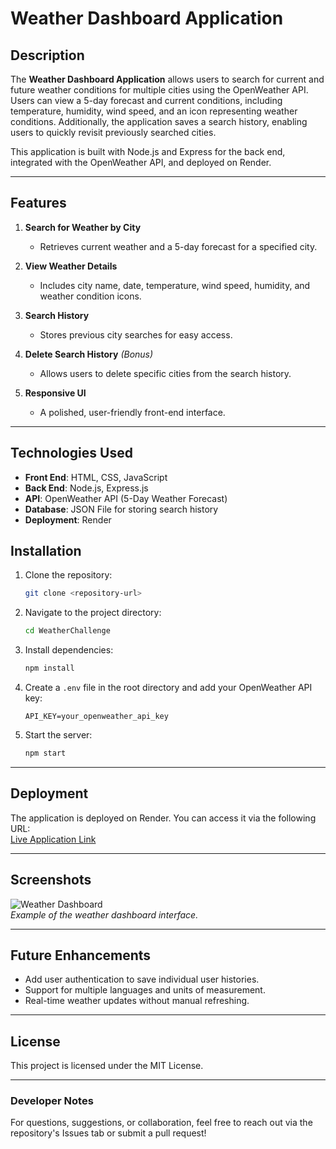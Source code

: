 # Weather Dashboard Application

## Description

The **Weather Dashboard Application** allows users to search for current and future weather conditions for multiple cities using the OpenWeather API. Users can view a 5-day forecast and current conditions, including temperature, humidity, wind speed, and an icon representing weather conditions. Additionally, the application saves a search history, enabling users to quickly revisit previously searched cities.

This application is built with Node.js and Express for the back end, integrated with the OpenWeather API, and deployed on Render.

---

## Features

1. **Search for Weather by City**  
   - Retrieves current weather and a 5-day forecast for a specified city.  

2. **View Weather Details**  
   - Includes city name, date, temperature, wind speed, humidity, and weather condition icons.  

3. **Search History**  
   - Stores previous city searches for easy access.  

4. **Delete Search History** *(Bonus)*  
   - Allows users to delete specific cities from the search history.

5. **Responsive UI**  
   - A polished, user-friendly front-end interface.

---

## Technologies Used

- **Front End**: HTML, CSS, JavaScript  
- **Back End**: Node.js, Express.js  
- **API**: OpenWeather API (5-Day Weather Forecast)  
- **Database**: JSON File for storing search history  
- **Deployment**: Render  

## Installation

1. Clone the repository:
   ```bash
   git clone <repository-url>
   ```
2. Navigate to the project directory:
   ```bash
   cd WeatherChallenge
   ```
3. Install dependencies:
   ```bash
   npm install
   ```
4. Create a `.env` file in the root directory and add your OpenWeather API key:
   ```env
   API_KEY=your_openweather_api_key
   ```
5. Start the server:
   ```bash
   npm start
   ```

---


## Deployment

The application is deployed on Render. You can access it via the following URL:  
[Live Application Link](https://your-deployment-url)

---

## Screenshots

![Weather Dashboard](https://via.placeholder.com/600x400)  
*Example of the weather dashboard interface.*

---

## Future Enhancements

- Add user authentication to save individual user histories.
- Support for multiple languages and units of measurement.
- Real-time weather updates without manual refreshing.

---

## License

This project is licensed under the MIT License. 

---

### Developer Notes

For questions, suggestions, or collaboration, feel free to reach out via the repository's Issues tab or submit a pull request!